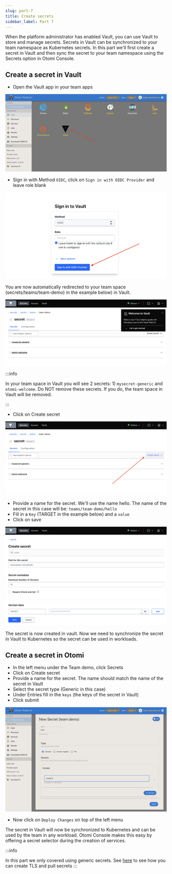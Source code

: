 ```yaml
---
slug: part-7
title: Create secrets
sidebar_label: Part 7
---
```


When the platform administrator has enabled Vault, you can use Vault to store and manage secrets. Secrets in Vault can be synchronized to your team namespace as Kubernetes secrets. In this part we'll first create a secret in Vault and then sync the secret to your team namespace using the Secrets option in Otomi Console.

## Create a secret in Vault

- Open the Vault app in your team apps

![kubecfg](../../img/team-vault.png)

- Sign in with Method `OIDC`, click on `Sign in with OIDC Provider` and leave role blank

![kubecfg](../../img/vault-oidc.png)

You are now automatically redirected to your team space (secrets/teams/team-demo) in the example below) in Vault.

![kubecfg](../../img/first-login-vault.png)

:::info

In your team space in Vault you will see 2 secrets: 1) `mysecret-generic` and `otomi-welcome`. Do NOT remove these secrets. If you do, the team space in Vault will be removed.

:::

- Click on Create secret

![kubecfg](../../img/create-secret-vault.png)

- Provide a name for the secret. We'll use the name hello. The name of the secret in this case will be: `teams/team-demo/hello`
- Fill in a `Key` (TARGET in the example below) and a `value`
- Click on save

![kubecfg](../../img/create-secret-vault-2.png)

The secret is now created in vault. Now we need to synchronize the secret in Vault to Kubernetes so the secret can be used in workloads.

## Create a secret in Otomi

- In the left menu under the Team demo, click Secrets
- Click on Create secret
- Provide a name for the secret. The name should match the name of the secret in Vault
- Select the secret type (Generic in this case)
- Under Entries fill in the `keys` (the keys of the secret in Vault)
- Click submit

![kubecfg](../../img/otomi-secret.png)

- Now click on `Deploy Changes` on top of the left menu


The secret in Vault will now be synchronized to Kubernetes and can be used by the team in any workload. Otomi Console makes this easy by offering a secret selector during the creation of services.

:::info

In this part we only covered using generic secrets. See [here](../console/secrets) to see how you can create TLS and pull secrets
:::

